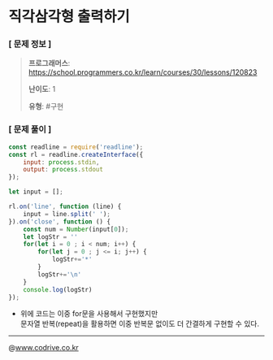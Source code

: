 # 직각삼각형 출력하기

### [ 문제 정보 ]
> **프로그래머스**: https://school.programmers.co.kr/learn/courses/30/lessons/120823
> 
> **난이도**: 1
>
> **유형**: #구현


### [ 문제 풀이 ]
```JavaScript
const readline = require('readline');
const rl = readline.createInterface({
    input: process.stdin,
    output: process.stdout
});

let input = [];

rl.on('line', function (line) {
    input = line.split(' ');
}).on('close', function () {
    const num = Number(input[0]);
    let logStr = ''
    for(let i = 0 ; i < num; i++) {
        for(let j = 0 ; j <= i; j++) {
            logStr+='*'
        }
        logStr+='\n'
    }
    console.log(logStr)
});
```
-  위에 코드는 이중 for문을 사용해서 구현했지만<br>    문자열 반복(repeat)을 활용하면 이중 반복문 없이도 더 간결하게 구현할 수 있다.


---
@www.codrive.co.kr